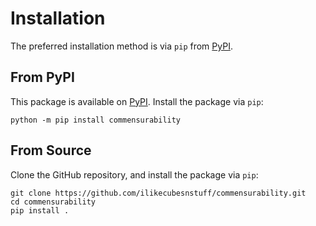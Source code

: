 # Installation

The preferred installation method is via `pip` from [PyPI](installation.md#from-pypi).

## From PyPI

This package is available on [PyPI](https://pypi.org/project/commensurability/). Install the package via `pip`:

```
python -m pip install commensurability
```

## From Source

Clone the GitHub repository, and install the package via `pip`:

```
git clone https://github.com/ilikecubesnstuff/commensurability.git
cd commensurability
pip install .
```

